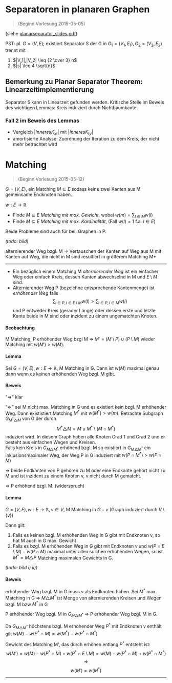 # Separatoren in planaren Graphen

> (Beginn Vorlesung 2015-05-05)

(siehe [planarseparator_slides.pdf](planarseparator_slides.pdf))

PST: pl. $G=(V,E);$ existiert Separator S der G in $G_1=(V_1,E_1), G_2=(V_2,E_2)$ trennt mit

1. $|V_1|,|V_2| \leq {2 \over 3} n$
2. $|s| \leq 4 \sqrt{n}$

## Bemerkung zu Planar Separator Theorem: Linearzeitimplementierung

Separator S kann in Linearzeit gefunden werden.
Kritische Stelle im Beweis des wichtigen Lemmas: Kreis induziert durch Nichtbaumkante

### Fall 2 im Beweis des Lemmas

* Vergleich $|Inneres K_{xt}|$ mit $|Inneres K_{ty}|$
* amortisierte Analyse: Zuordnung der Iteration zu dem Kreis, der nicht mehr betrachtet wird

# Matching

> (Beginn Vorlesung 2015-05-12)

$G=(V,E)$, ein Matching $M \subseteq E$ sodass keine zwei Kanten aus M gemeinsame Endknoten haben.

$w:E\to\mathbb{R}$

- Finde $M \subseteq E$ _Matching mit max. Gewicht_, wobei $w(m)=\sum_{l \in M} w(l)$
- Finde $M \subseteq E$ _Matching mit max. Kardinalität_, (Fall $w(l) = 1$ f.a. $l \in E$)

Beide Probleme sind auch für bel. Graphen in P.

*(todo: bild)*

alternierender Weg bzgl. M → Vertauschen der Kanten auf Weg aus M mit Kanten auf Weg, die nicht in M sind resultiert in größerem Matching M*

---

- Ein bezüglich einem Matching M _alternierender Weg_ ist ein einfacher Weg oder einfach Kreis, dessen Kanten abwechselnd in M und $E\setminus M$ sind.
- Alternierender Weg P (bezeichne entsprechende Kantenmenge) ist _erhöhender Weg_ falls $$\sum_{l \in P, l \in E \setminus M} w(l) > \sum_{l \in P, l \in M} w(l)$$ und P entweder Kreis (gerader Länge) oder dessen erste und letzte Kante beide in M sind oder inzident zu einem ungematchten Knoten.

#### Beobachtung

M Matching, P erhöhender Weg bzgl M ⇒ $M'=(M\setminus P) \cup (P\setminus M)$ wieder Matching mit $w(M')>w(M).$

#### Lemma

Sei $G=(V,E), w:E\to \mathbb{R}$, M Matching in G. Dann ist $w(M)$ maximal genau dann wenn es keinen erhöhenden Weg bzgl. M gibt.

#### Beweis

"⇒" klar

"⇐" sei M nicht max. Matching in G und es existiert kein bzgl. M erhöhender Weg. Dann exististiert Matching $M^*$ mit $w(M^*) > w(m)$. Betrachte Subgraph $G_{M^*\triangle M}$ von G der durch $$M^*\triangle M = M \cup M^* \setminus(M\cap M^*)$$ induziert wird. In diesem Graph haben alle Knoten Grad 1 und Grad 2 und er besteht aus einfachen Wegen und Kreisen.  
Falls kein Kreis in $G_{M\triangle M^*}$ erhöhend bzgl. M so existiert in $G_{M\triangle M^*}$ ein inklusionsmaximaler Weg, der Weg P in G induziert mit $w(P\cap M^*) > w(P \cap M)$

⇒ beide Endkanten von P gehören zu M oder eine Endkante gehört nicht zu M und ist inzident zu einem Knoten v, v nicht durch M gematcht. 

⇒ P erhöhend bzgl. M. (widerspruch)

#### Lemma

$G=(V,E), w:E\to \mathbb{R}, v \in V$, M Matching in $G-v$ (Graph induziert durch $V\setminus \{v\}$)

Dann gilt:

1. Falls es keinen bzgl. M erhöhenden Weg in G gibt mit Endknoten v, so hat M auch in G max. Gewicht
2. Falls es bzgl. M erhöhenden Weg in G gibt mit Endknoten v und $w(P\cap E\setminus M) - w(P\cap M)$ maximal unter allen solchen erhöhenden Wegen, so ist $M^* = M \triangle P$ Matching maximalen Gewichts in G.

*(todo: bild i) ii))*

#### Beweis

erhöhender Weg bzgl. M in G muss v als Endknoten haben. Sei $M^*$ max. Matching in G ⇒ $M\triangle M^*$ ist Menge von alternierenden Kreisen und Wegen bzgl. M bzw $M^*$ in G

P erhöhender Weg bzgl. M in $G_{M\triangle M^*}$ ⇒ P erhöhender Weg bzgl. M in G.

Da $G_{M\triangle M^*}$ höchstens bzgl. M erhöhender Weg $P^*$ mit Endknoten v enthält gilt $w(M)-w(P^*\cap M) = w(M^*) - w(P^*\cap M^*)$

Gewicht des Matching M', das durch erhöhen entlang $P^*$ entsteht ist: $$w(M') = w(M) - w(P^*\cap M) + w(P^*\cap E\setminus M) = w(M) - w(P^* \cap M) + w(P^*\cap M^*)$$
$$ \Rightarrow $$
$$ w(M') = w(M^*)$$

---
